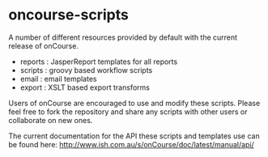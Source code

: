 oncourse-scripts
================

A number of different resources provided by default with the current release of onCourse.

* reports : JasperReport templates for all reports
* scripts : groovy based workflow scripts
* email : email templates
* export : XSLT based export transforms



Users of onCourse are encouraged to use and modify these scripts. Please feel free to fork the repository and share any scripts with other users or collaborate on new ones.

The current documentation for the API these scripts and templates use can be found here: http://www.ish.com.au/s/onCourse/doc/latest/manual/api/
